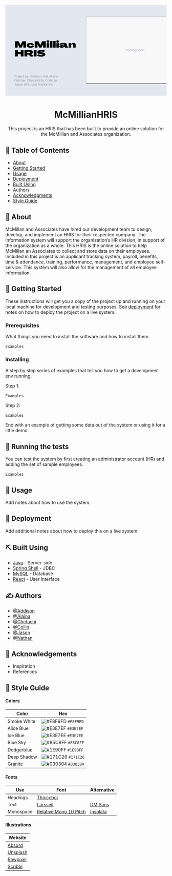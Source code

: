 <img src="https://raw.githubusercontent.com/DinhJDev/Woz-U-Final-Project/main/assets/McMillian%20HRIS.png">

<h1 align="center">McMillianHRIS</h1>

<p align="center"> This project is an HRIS that has been built to provide an online solution for the McMillian and Associates organization. 
<br> 
</p>

## 📝 Table of Contents

- [About](#about)
- [Getting Started](#getting_started)
- [Usage](#usage)
- [Deployment](#deployment)
- [Built Using](#built_using)
- [Authors](#authors)
- [Acknowledgments](#acknowledgement)
- [Style Guide](#style_guide)

## 🧐 About <a name = "about"></a>

McMillan and Associates have hired our development team to design, develop, and implement an HRIS for their respected company. The information system will support the organization’s HR division, in support of the organization as a whole. This HRIS is the online solution to help McMillan an Associates to collect and store data on their employees. Included in this project is an applicant tracking system, payroll, benefits, time & attendance, training, performance, management, and employee self-service. This system will also allow for the management of all employee information.

## 🏁 Getting Started <a name = "getting_started"></a>

These instructions will get you a copy of the project up and running on your local machine for development and testing purposes. See [deployment](#deployment) for notes on how to deploy the project on a live system.

### Prerequisites

What things you need to install the software and how to install them.

```
Examples
```

### Installing

A step by step series of examples that tell you how to get a development env running.

Step 1:

```
Examples
```

Step 2:

```
Examples
```

End with an example of getting some data out of the system or using it for a little demo.

## 🔧 Running the tests <a name = "tests"></a>

You can test the system by first creating an administrator account (HR) and adding the set of sample employees.

```
Examples
```

## 🎈 Usage <a name="usage"></a>

Add notes about how to use the system.

## 🚀 Deployment <a id = "deployment"></a>

Add additional notes about how to deploy this on a live system.

## ⛏️ Built Using <a id = "built_using"></a>

- [Java](https://www.java.com/en/) - Server-side
- [Spring Shell](https://vuejs.org/) - JDBC
- [MySQL](https://www.mysql.com) - Database
- [React](https://reactjs.org) - User Interface

## ✍️ Authors <a id = "authors"></a>

- [@Addison](https://github.com/Addisonhal)
- [@Alaina](https://github.com/alainaFletcher)
- [@Chetachi](https://github.com/chetachiezikeuzor)
- [@Collin](https://github.com/CVL101516)
- [@Jason](https://github.com/DinhJDev)
- [@Nathan](https://github.com/KienDu)

## 🎉 Acknowledgements <a name = "acknowledgement"></a>

- Inspiration
- References

## 🎨 Style Guide <a name = "style_guide"></a>

#### Colors

| Color       | Hex                                                                |
| ----------- | ------------------------------------------------------------------ |
| Smoke White | ![#F8F9FD](https://via.placeholder.com/10/F8F9FD?text=+) `#F8F9FD` |
| Alice Blue  | ![#E3E7EF](https://via.placeholder.com/10/E3E7EF?text=+) `#E3E7EF` |
| Ice Blue    | ![#E3E7EE](https://via.placeholder.com/10/E3E7EE?text=+) `#E3E7EE` |
| Blue Sky    | ![#85C8FF](https://via.placeholder.com/10/85C8FF?text=+) `#85C8FF` |
| Dodgerblue  | ![#1E90FF](https://via.placeholder.com/10/1E90FF?text=+) `#1E90FF` |
| Deep Shadow | ![#171C26](https://via.placeholder.com/10/171C26?text=+) `#171C26` |
| Granite     | ![#030304](https://via.placeholder.com/10/030304?text=+) `#030304` |

#### Fonts

| Use       | Font                                                                           | Alternative                                                                  |
| --------- | ------------------------------------------------------------------------------ | ---------------------------------------------------------------------------- |
| Headings  | [Thicccboi](https://github.com/wonderunit/font-thicccboi)                      |                                                                              |
| Text      | [Larsseit](https://www.fonts.com/font/type-dynamic/larsseit)                   | [DM Sans](https://fonts.google.com/specimen/DM+Sans)                         |
| Monospace | [Relative Mono 10 Pitch](https://www.colophon-foundry.org/typefaces/relative/) | [Insolata](https://fonts.google.com/specimen/Inconsolata?category=Monospace) |

#### Illustrations

| Website                              |
| ------------------------------------ |
| [Absurd](https://absurd.design)      |
| [Unsplash](https://unsplash.com)     |
| [Rawpixel](https://www.rawpixel.com) |
| [Scribbl](https://weareskribbl.com)  |
